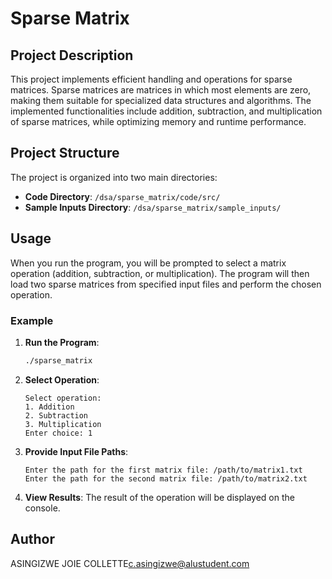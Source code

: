 # Sparse Matrix

## Project Description

This project implements efficient handling and operations for sparse matrices. Sparse matrices are matrices in which most elements are zero, making them suitable for specialized data structures and algorithms. The implemented functionalities include addition, subtraction, and multiplication of sparse matrices, while optimizing memory and runtime performance.

## Project Structure

The project is organized into two main directories:
- **Code Directory**: `/dsa/sparse_matrix/code/src/`
- **Sample Inputs Directory**: `/dsa/sparse_matrix/sample_inputs/`

## Usage

When you run the program, you will be prompted to select a matrix operation (addition, subtraction, or multiplication). The program will then load two sparse matrices from specified input files and perform the chosen operation.

### Example

1. **Run the Program**:
    ```bash
    ./sparse_matrix
    ```

2. **Select Operation**:
    ```
    Select operation:
    1. Addition
    2. Subtraction
    3. Multiplication
    Enter choice: 1
    ```

3. **Provide Input File Paths**:
    ```
    Enter the path for the first matrix file: /path/to/matrix1.txt
    Enter the path for the second matrix file: /path/to/matrix2.txt
    ```

4. **View Results**:
    The result of the operation will be displayed on the console.

## Author

ASINGIZWE JOIE COLLETTE<c.asingizwe@alustudent.com>
